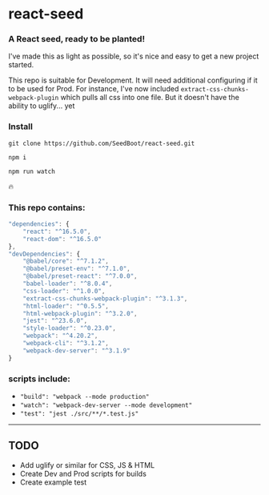 # react-seed

### A React seed, ready to be planted!
I've made this as light as possible, so it's nice and easy to get a new project started.

This repo is suitable for Development. It will need additional configuring if it to be used for Prod. For instance, I've now included `extract-css-chunks-webpack-plugin` which pulls all css into one file. But it doesn't have the ability to uglify... yet

### Install
`git clone https://github.com/SeedBoot/react-seed.git`

`npm i`

`npm run watch`

:fire:

### This repo contains:
```javascript
"dependencies": {
    "react": "^16.5.0",
    "react-dom": "^16.5.0"
},
"devDependencies": {
    "@babel/core": "^7.1.2",
    "@babel/preset-env": "^7.1.0",
    "@babel/preset-react": "^7.0.0",
    "babel-loader": "^8.0.4",
    "css-loader": "^1.0.0",
    "extract-css-chunks-webpack-plugin": "^3.1.3",
    "html-loader": "^0.5.5",
    "html-webpack-plugin": "^3.2.0",
    "jest": "^23.6.0",
    "style-loader": "^0.23.0",
    "webpack": "^4.20.2",
    "webpack-cli": "^3.1.2",
    "webpack-dev-server": "^3.1.9"
}
```

### scripts include:
 - `"build": "webpack --mode production"`
 - `"watch": "webpack-dev-server --mode development"`
 - `"test": "jest ./src/**/*.test.js"`

***

## TODO
 - Add uglify or similar for CSS, JS & HTML
 - Create Dev and Prod scripts for builds
 - Create example test
